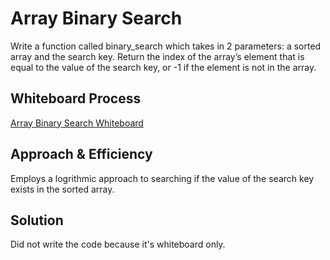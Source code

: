 # Array Binary Search
Write a function called binary_search which takes in 2 parameters: a sorted array and the search key.  Return the index of the array’s element that is equal to the value of the search key, or -1 if the element is not in the array.

## Whiteboard Process
[Array Binary Search Whiteboard](/python/docs/array-binary-search/binary_search.PNG)

## Approach & Efficiency
Employs a logrithmic approach to searching if the value of the search key exists in the sorted array.

## Solution
Did not write the code because it's whiteboard only.